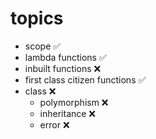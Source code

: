 # topics

- scope ✅
- lambda functions ✅
- inbuilt functions ❌
- first class citizen functions ✅
- class ❌
  - polymorphism ❌
  - inheritance ❌
  - error ❌
